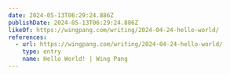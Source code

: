 ```yaml
---
date: 2024-05-13T06:29:24.886Z
publishDate: 2024-05-13T06:29:24.886Z
likeOf: https://wingpang.com/writing/2024-04-24-hello-world/
references:
  - url: https://wingpang.com/writing/2024-04-24-hello-world/
    type: entry
    name: Hello World! | Wing Pang
---
```

